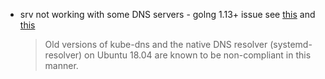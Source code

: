 


* srv not working with some DNS servers - golng 1.13+ issue see [this](https://github.com/golang/go/issues/37362) and [this](https://pkg.go.dev/go.mongodb.org/mongo-driver/mongo#hdr-Potential_DNS_Issues)

    > Old versions of kube-dns and the native DNS resolver (systemd-resolver) on Ubuntu 18.04 are known to be non-compliant in this manner. 
